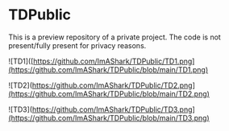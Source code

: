 # TDPublic

This is a preview repository of a private project.
The code is not present/fully present for privacy reasons.

![TD1]([https://github.com/ImAShark/TDPublic/TD1.png](https://github.com/ImAShark/TDPublic/blob/main/TD1.png)

![TD2](https://github.com/ImAShark/TDPublic/TD2.png](https://github.com/ImAShark/TDPublic/blob/main/TD2.png)

![TD3](https://github.com/ImAShark/TDPublic/TD3.png](https://github.com/ImAShark/TDPublic/blob/main/TD3.png)
